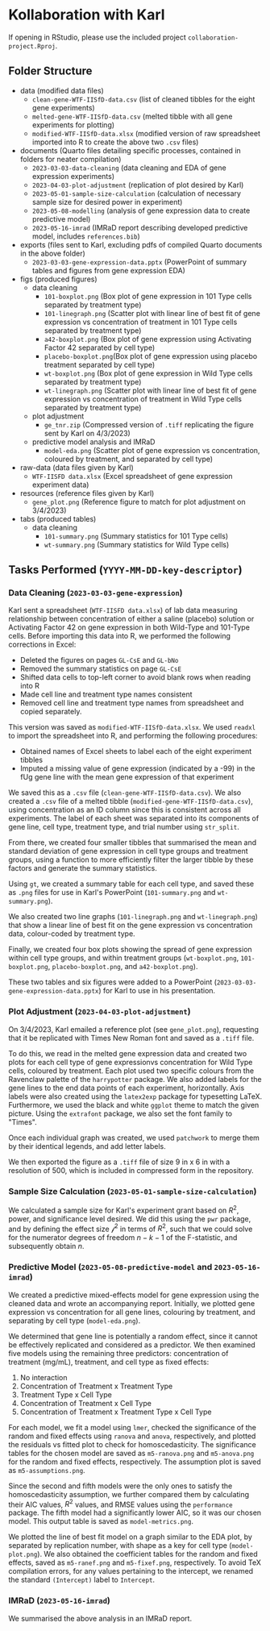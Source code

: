 # Kollaboration with Karl

If opening in RStudio, please use the included project `collaboration-project.Rproj`.

## Folder Structure
* data (modified data files)
   * `clean-gene-WTF-IISfD-data.csv` (list of cleaned tibbles for the eight gene experiments)
   * `melted-gene-WTF-IISfD-data.csv` (melted tibble with all gene experiments for plotting)
   * `modified-WTF-IISfD-data.xlsx` (modified version of raw spreadsheet imported into R to create the above two `.csv` files)
* documents (Quarto files detailing specific processes, contained in folders for neater compilation)
  * `2023-03-03-data-cleaning` (data cleaning and EDA of gene expression experiments)
  * `2023-04-03-plot-adjustment` (replication of plot desired by Karl)
  * `2023-05-01-sample-size-calculation` (calculation of necessary sample size for desired power in experiment)
  * `2023-05-08-modelling` (analysis of gene expression data to create predictive model)
  * `2023-05-16-imrad` (IMRaD report describing developed predictive model, includes `references.bib`)
* exports (files sent to Karl, excluding pdfs of compiled Quarto documents in the above folder)
  * `2023-03-03-gene-expression-data.pptx` (PowerPoint of summary tables and figures from gene expression EDA)
* figs (produced figures)
   * data cleaning
       * `101-boxplot.png` (Box plot of gene expression in 101 Type cells separated by treatment type)
       * `101-linegraph.png` (Scatter plot with linear line of best fit of gene expression vs concentration of treatment in 101 Type cells separated by treatment type)
       * `a42-boxplot.png` (Box plot of gene expression using Activating Factor 42 separated by cell type)
       * `placebo-boxplot.png`(Box plot of gene expression using placebo treatment separated by cell type)
       * `wt-boxplot.png` (Box plot of gene expression in Wild Type cells separated by treatment type)
       * `wt-linegraph.png` (Scatter plot with linear line of best fit of gene expression vs concentration of treatment in Wild Type cells separated by treatment type)
   * plot adjustment
       * `ge_tnr.zip` (Compressed version of `.tiff` replicating the figure sent by Karl on 4/3/2023)
   * predictive model analysis and IMRaD     
       * `model-eda.png` (Scatter plot of gene expression vs concentration, coloured by treatment, 
       and separated by cell type)
* raw-data (data files given by Karl)
   * `WTF-IISFD data.xlsx` (Excel spreadsheet of gene expression experiment data)
* resources (reference files given by Karl)
   * `gene_plot.png` (Reference figure to match for plot adjustment on 3/4/2023)
* tabs (produced tables)
    * data cleaning
       * `101-summary.png` (Summary statistics for 101 Type cells)
       * `wt-summary.png` (Summary statistics for Wild Type cells)

## Tasks Performed (`YYYY-MM-DD-key-descriptor`)
### Data Cleaning (`2023-03-03-gene-expression`)
Karl sent a spreadsheet (`WTF-IISFD data.xlsx`) of lab data measuring relationship between
concentration of either a saline (placebo) solution or Activating Factor 42 on gene expression in both Wild-Type and 101-Type cells. Before importing this data into R, we performed the following corrections in Excel:
* Deleted the figures on pages `GL-CsE` and `GL-bNo`
* Removed the summary statistics on page `GL-CsE`
* Shifted data cells to top-left corner to avoid blank rows when reading into R
* Made cell line and treatment type names consistent
* Removed cell line and treatment type names from spreadsheet and copied separately. 

This version was saved as `modified-WTF-IISfD-data.xlsx`. We used `readxl` to import the spreadsheet into R, and performing the following procedures:
* Obtained names of Excel sheets to label each of the eight experiment tibbles
* Imputed a missing value of gene expression (indicated by a -99) in the fUg gene line with the mean gene expression of that experiment 

We saved this as a `.csv` file (`clean-gene-WTF-IISfD-data.csv`). We also created a 
`.csv` file of a melted tibble (`modified-gene-WTF-IISfD-data.csv`), using concentration as an ID column 
since this is consistent across all experiments. The label of each sheet was separated 
into its components of gene line, cell type, treatment type, and trial number using `str_split`.

From there, we created four smaller tibbles that summarised the mean and standard deviation of 
gene expression in cell type groups and treatment groups, using a function to more efficiently 
filter the larger tibble by these factors and generate the summary statistics.

Using `gt`, we created a summary table for each cell type, and saved these as `.png` files 
for use in Karl's PowerPoint (`101-summary.png` and `wt-summary.png`). 

We also created two 
line graphs (`101-linegraph.png` and `wt-linegraph.png`) that show a linear line of best 
fit on the gene expression vs concentration data, colour-coded by treatment type. 

Finally, we created four box plots showing the spread of gene expression within cell type 
groups, and within treatment groups (`wt-boxplot.png`, `101-boxplot.png`, `placebo-boxplot.png`, 
and `a42-boxplot.png`).

These two tables and six figures were added to a PowerPoint (`2023-03-03-gene-expression-data.pptx`) 
for Karl to use in his presentation.

### Plot Adjustment (`2023-04-03-plot-adjustment`)
On 3/4/2023, Karl emailed a reference plot (see  `gene_plot.png`), requesting that it be replicated 
with Times New Roman font and saved as a `.tiff` file.

To do this, we read in the melted gene expression data and created two plots for each cell type 
of gene expressionvs concentration for Wild Type cells, coloured by treatment. Each plot used two 
specific colours from the Ravenclaw palette of the `harrypotter` package. We also added labels 
for the gene lines to the end data points of each experiment, horizontally. Axis labels were also 
created using the `latex2exp` package for typesetting LaTeX. Furthermore, we used the black and 
white `ggplot` theme to match the given picture. Using the `extrafont` package, we also set the 
font family to "Times".

Once each individual graph was created, we used `patchwork` to merge them by their identical 
legends, and add letter labels.

We then exported the figure as a `.tiff` file of size 9 in x 6 in with a resolution of 500, which is included in compressed form in the repository.

### Sample Size Calculation (`2023-05-01-sample-size-calculation`)
We calculated a sample size for Karl's experiment grant based on $R^2$, power, and
significance level desired. We did this using the `pwr` package, and by defining the 
effect size $\mathcal{f}^2$ in terms of $R^2$, such that we could solve for the numerator degrees 
of freedom $n-k-1$ of the F-statistic, and subsequently obtain $n$.

### Predictive Model (`2023-05-08-predictive-model` and `2023-05-16-imrad`)
We created a predictive mixed-effects model for gene expression using the cleaned 
data and wrote an accompanying report. Initially, we plotted gene expression vs 
concentration for all gene lines, colouring by treatment, and separating by cell 
type (`model-eda.png`).

We determined that gene line is potentially a 
random effect, since it cannot be effectively replicated and considered as a predictor. 
We then examined five models using the remaining three predictors: concentration of treatment 
(mg/mL), treatment, and cell type as fixed effects:

1. No interaction
2. Concentration of Treatment x Treatment Type
3. Treatment Type x Cell Type
4. Concentration of Treatment x Cell Type
5. Concentration of Treatment x Treatment Type x Cell Type

For each model, we fit a model using `lmer`, checked the significance of the random and 
fixed effects using `ranova` and `anova`, respectively, and plotted the residuals vs 
fitted plot to check for homoscedasticity. The significance tables for the chosen model 
are saved as `m5-ranova.png` and `m5-anova.png` for the random and fixed effects, 
respectively. The assumption plot is saved as `m5-assumptions.png`.

Since the second and fifth models were the only ones to satisfy the homoscedasticity 
assumption, we further compared them by calculating their AIC values, $R^2$ values, 
and RMSE values using the `performance` package. The fifth model had a significantly 
lower AIC, so it was our chosen model. This output table is saved as `model-metrics.png`.

We plotted the line of best fit model on a graph similar to the EDA plot, by separated 
by replication number, with shape as a key for cell type (`model-plot.png`). We also obtained 
the coefficient tables for the random and fixed effects, saved as `m5-ranef.png` and 
`m5-fixef.png`, respectively. To avoid TeX compilation errors, for any values pertaining to the
intercept, we renamed the standard `(Intercept)` label to `Intercept`.

### IMRaD (`2023-05-16-imrad`)
We summarised the above analysis in an IMRaD report.